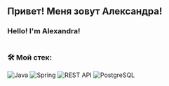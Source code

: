## Привет! Меня зовут Александра!
### Hello! I'm Alexandra!
# 
### &#128736; Мой стек:
![Java](https://img.shields.io/badge/java-%252320239a.svg?style=for-the-badge)
![Spring](https://img.shields.io/badge/docker-%252320239a.svg?style=for-the-badge)
![REST API](https://img.shields.io/badge/REST%20API-%23266999.svg?style=for-the-badge)
![PostgreSQL](https://img.shields.io/badge/PostgreSQL-%252300758F.svg?style=for-the-badge&logo=PostgreSQL&logoColor=white&color=blue)

